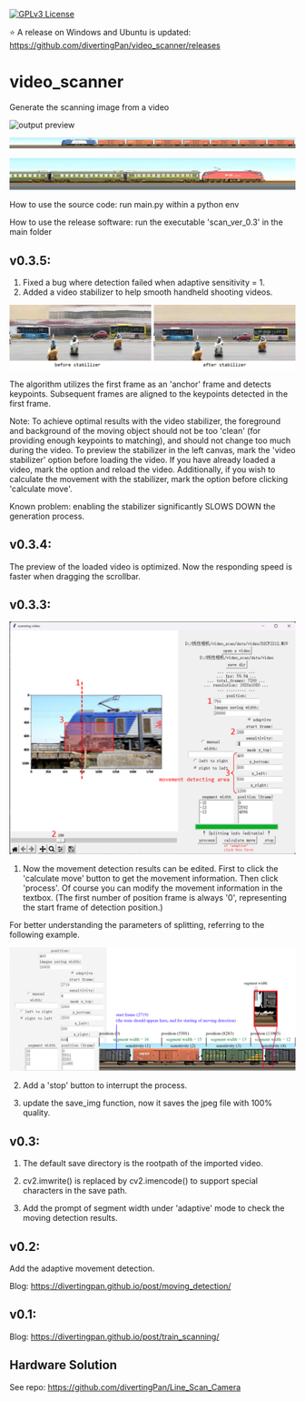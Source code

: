[![GPLv3 License](https://img.shields.io/badge/License-GPL%20v3-yellow.svg)](https://opensource.org/licenses/)

:star: A release on Windows and Ubuntu is updated: https://github.com/divertingPan/video_scanner/releases

# video_scanner
Generate the scanning image from a video

![output preview](img/1612974206140.png)

![output preview](img/1612974211721.png)

![output preview](img/1612974217162.png)

How to use the source code: run main.py within a python env

How to use the release software: run the executable 'scan_ver_0.3' in the main folder

## v0.3.5:

1. Fixed a bug where detection failed when adaptive sensitivity = 1.
2. Added a video stabilizer to help smooth handheld shooting videos.

![stabilizer](img/fig_stable.jpg)

The algorithm utilizes the first frame as an 'anchor' frame and detects keypoints. Subsequent frames are aligned to the keypoints detected in the first frame. 

Note: To achieve optimal results with the video stabilizer, the foreground and background of the moving object should not be too 'clean' (for providing enough keypoints to matching), and should not change too much during the video. To preview the stabilizer in the left canvas, mark the 'video stabilizer' option before loading the video. If you have already loaded a video, mark the option and reload the video. Additionally, if you wish to calculate the movement with the stabilizer, mark the option before clicking 'calculate move'. 

Known problem: enabling the stabilizer significantly SLOWS DOWN the generation process.

## v0.3.4:

The preview of the loaded video is optimized. Now the responding speed is faster when dragging the scrollbar.

## v0.3.3:

![main UI](img/ver_0.3.3.png)


1. Now the movement detection results can be edited. First to click the 'calculate move' button to get the movement information. Then click 'process'. Of course you can modify the movement information in the textbox. (The first number of position frame is always '0', representing the start frame of detection position.)

For better understanding the parameters of splitting, referring to the following example.

![parameters](img/parameters.png)

2. Add a 'stop' button to interrupt the process.

3. update the save_img function, now it saves the jpeg file with 100% quality.


## v0.3:

1. The default save directory is the rootpath of the imported video.

2. cv2.imwrite() is replaced by cv2.imencode() to support special characters in the save path. 

3. Add the prompt of segment width under 'adaptive' mode to check the moving detection results. 

## v0.2:

Add the adaptive movement detection.

Blog: https://divertingpan.github.io/post/moving_detection/

## v0.1:

Blog: https://divertingpan.github.io/post/train_scanning/


## Hardware Solution
See repo: https://github.com/divertingPan/Line_Scan_Camera
